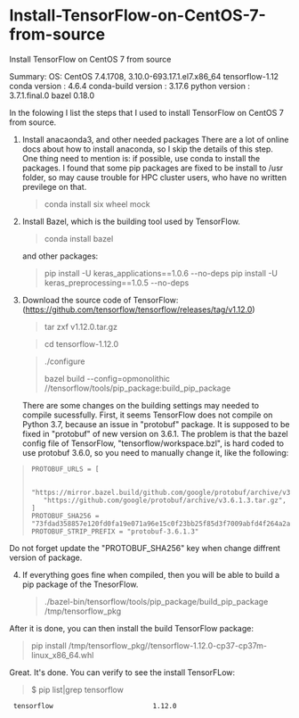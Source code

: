 # Install-TensorFlow-on-CentOS-7-from-source
Install TensorFlow on CentOS 7 from source

Summary:
  OS: CentOS 7.4.1708, 3.10.0-693.17.1.el7.x86_64
  tensorflow-1.12
  conda version : 4.6.4
  conda-build version : 3.17.6
  python version : 3.7.1.final.0
  bazel                     0.18.0 
  
  In the folowing I list the steps that I used to install TensorFlow on CentOS 7 from source.
  
1. Install anacaonda3, and other needed packages
   There are a lot of online docs about how to install anaconda, so I skip the details of this step. One thing need to mention is: if possible, use conda to install the packages. I found that some pip packages are fixed to be install to /usr folder, so may cause trouble for HPC cluster users, who have no written previlege on that.
   
   >conda install six wheel mock
   
2. Install Bazel, which is the building tool used by TensorFlow.

   >conda install bazel
  
   and other packages:
   >pip install -U  keras_applications==1.0.6 --no-deps
   >pip install -U  keras_preprocessing==1.0.5 --no-deps
  
3. Download the source code of TensorFlow:
    (https://github.com/tensorflow/tensorflow/releases/tag/v1.12.0)
   
   >tar zxf v1.12.0.tar.gz
   
   >cd tensorflow-1.12.0
   
   >./configure
   >
   >bazel build --config=opmonolithic  //tensorflow/tools/pip_package:build_pip_package
   
   There are some changes on the building settings may needed to compile sucessfully. First, it seems TensorFlow does not compile on Python 3.7, because an issue in "protobuf" package.
   It is supposed to be fixed in "protobuf" of new version on 3.6.1. The problem is that the bazel config file of TensorFlow, "tensorflow/workspace.bzl",
   is hard coded to use protobuf 3.6.0, so you need to manually change it, like the following:
>     PROTOBUF_URLS = [
>
>        "https://mirror.bazel.build/github.com/google/protobuf/archive/v3.6.1.3.tar.gz",
>        "https://github.com/google/protobuf/archive/v3.6.1.3.tar.gz",
>     ]
>     PROTOBUF_SHA256 = "73fdad358857e120fd0fa19e071a96e15c0f23bb25f85d3f7009abfd4f264a2a"
>     PROTOBUF_STRIP_PREFIX = "protobuf-3.6.1.3"

Do not forget update the "PROTOBUF_SHA256" key when change diffrent version of package.

4. If everything goes fine when compiled, then you will be able to build a pip package of the TnesorFlow. 
   > ./bazel-bin/tensorflow/tools/pip_package/build_pip_package /tmp/tensorflow_pkg
   
After it is done, you can then install the build TensorFlow package:

   >pip install /tmp/tensorflow_pkg//tensorflow-1.12.0-cp37-cp37m-linux_x86_64.whl
   
Great. It's done. You can verify to see the install TensorFLow:

   >$ pip list|grep tensorflow
   
     tensorflow                         1.12.0 
   

